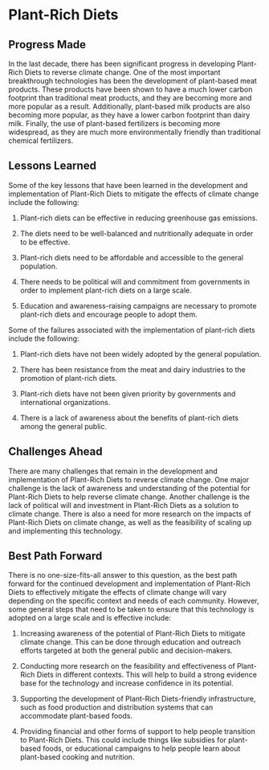 # Plant-Rich Diets

## Progress Made

In the last decade, there has been significant progress in developing Plant-Rich Diets to reverse climate change. One of the most important breakthrough technologies has been the development of plant-based meat products. These products have been shown to have a much lower carbon footprint than traditional meat products, and they are becoming more and more popular as a result. Additionally, plant-based milk products are also becoming more popular, as they have a lower carbon footprint than dairy milk. Finally, the use of plant-based fertilizers is becoming more widespread, as they are much more environmentally friendly than traditional chemical fertilizers.

## Lessons Learned

Some of the key lessons that have been learned in the development and implementation of Plant-Rich Diets to mitigate the effects of climate change include the following:

1. Plant-rich diets can be effective in reducing greenhouse gas emissions.

2. The diets need to be well-balanced and nutritionally adequate in order to be effective.

3. Plant-rich diets need to be affordable and accessible to the general population.

4. There needs to be political will and commitment from governments in order to implement plant-rich diets on a large scale.

5. Education and awareness-raising campaigns are necessary to promote plant-rich diets and encourage people to adopt them.

Some of the failures associated with the implementation of plant-rich diets include the following:

1. Plant-rich diets have not been widely adopted by the general population.

2. There has been resistance from the meat and dairy industries to the promotion of plant-rich diets.

3. Plant-rich diets have not been given priority by governments and international organizations.

4. There is a lack of awareness about the benefits of plant-rich diets among the general public.

## Challenges Ahead

There are many challenges that remain in the development and implementation of Plant-Rich Diets to reverse climate change. One major challenge is the lack of awareness and understanding of the potential for Plant-Rich Diets to help reverse climate change. Another challenge is the lack of political will and investment in Plant-Rich Diets as a solution to climate change. There is also a need for more research on the impacts of Plant-Rich Diets on climate change, as well as the feasibility of scaling up and implementing this technology.

## Best Path Forward

There is no one-size-fits-all answer to this question, as the best path forward for the continued development and implementation of Plant-Rich Diets to effectively mitigate the effects of climate change will vary depending on the specific context and needs of each community. However, some general steps that need to be taken to ensure that this technology is adopted on a large scale and is effective include:

1. Increasing awareness of the potential of Plant-Rich Diets to mitigate climate change. This can be done through education and outreach efforts targeted at both the general public and decision-makers.

2. Conducting more research on the feasibility and effectiveness of Plant-Rich Diets in different contexts. This will help to build a strong evidence base for the technology and increase confidence in its potential.

3. Supporting the development of Plant-Rich Diets-friendly infrastructure, such as food production and distribution systems that can accommodate plant-based foods.

4. Providing financial and other forms of support to help people transition to Plant-Rich Diets. This could include things like subsidies for plant-based foods, or educational campaigns to help people learn about plant-based cooking and nutrition.
